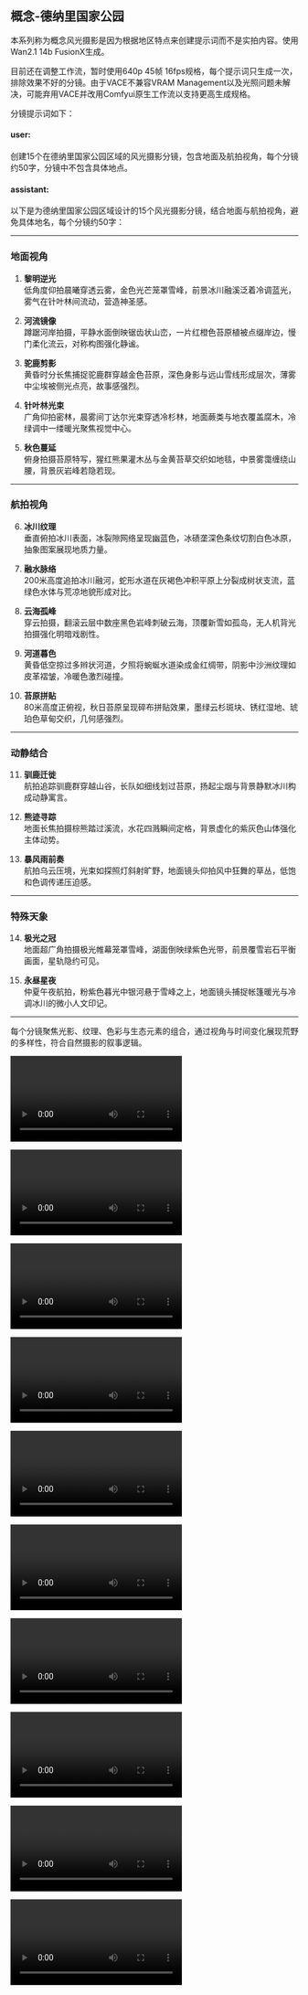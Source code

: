 ## 概念-德纳里国家公园

本系列称为概念风光摄影是因为根据地区特点来创建提示词而不是实拍内容。使用Wan2.1 14b FusionX生成。

目前还在调整工作流，暂时使用640p 45帧 16fps规格，每个提示词只生成一次，排除效果不好的分镜。由于VACE不兼容VRAM Management以及光照问题未解决，可能弃用VACE并改用Comfyui原生工作流以支持更高生成规格。

分镜提示词如下：

#### user:

创建15个在德纳里国家公园区域的风光摄影分镜，包含地面及航拍视角，每个分镜约50字，分镜中不包含具体地点。

#### assistant:

以下是为德纳里国家公园区域设计的15个风光摄影分镜，结合地面与航拍视角，避免具体地名，每个分镜约50字：

---

### **地面视角**  
1. **黎明逆光**  
低角度仰拍晨曦穿透云雾，金色光芒笼罩雪峰，前景冰川融溪泛着冷调蓝光，雾气在针叶林间流动，营造神圣感。  

2. **河流镜像**  
蹲踞河岸拍摄，平静水面倒映锯齿状山峦，一片红橙色苔原植被点缀岸边，慢门柔化流云，对称构图强化静谧。  

3. **驼鹿剪影**  
黄昏时分长焦捕捉驼鹿群穿越金色苔原，深色身影与远山雪线形成层次，薄雾中尘埃被侧光点亮，故事感强烈。  

4. **针叶林光束**  
广角仰拍密林，晨雾间丁达尔光束穿透冷杉林，地面蕨类与地衣覆盖腐木，冷绿调中一缕暖光聚焦视觉中心。  

5. **秋色蔓延**  
俯身拍摄苔原特写，猩红熊果灌木丛与金黄苔草交织如地毯，中景雾霭缠绕山腰，背景灰岩峰若隐若现。  

---

### **航拍视角**  
6. **冰川纹理**  
垂直俯拍冰川表面，冰裂隙网络呈现幽蓝色，冰碛垄深色条纹切割白色冰原，抽象图案展现地质力量。  

7. **融水脉络**  
200米高度追拍冰川融河，蛇形水道在灰褐色冲积平原上分裂成树状支流，蓝绿色水体与荒凉地貌形成对比。  

8. **云海孤峰**  
穿云拍摄，翻滚云层中数座黑色岩峰刺破云海，顶覆新雪如孤岛，无人机背光拍摄强化明暗戏剧性。  

9. **河道暮色**  
黄昏低空掠过多辫状河道，夕照将蜿蜒水道染成金红绸带，阴影中沙洲纹理如皮革褶皱，冷暖色激烈碰撞。  

10. **苔原拼贴**  
80米高度正俯视，秋日苔原呈现碎布拼贴效果，墨绿云杉斑块、锈红湿地、琥珀色草甸交织，几何感强烈。  

---

### **动静结合**  
11. **驯鹿迁徙**  
航拍追踪驯鹿群穿越山谷，长队如细线划过苔原，扬起尘烟与背景静默冰川构成动静寓言。  

12. **熊迹寻踪**  
地面长焦拍摄棕熊踏过溪流，水花四溅瞬间定格，背景虚化的紫灰色山体强化主体动势。  

13. **暴风雨前奏**  
航拍乌云压境，光束如探照灯斜射旷野，地面镜头仰拍风中狂舞的草丛，低饱和色调传递压迫感。  

---

### **特殊天象**  
14. **极光之冠**  
地面超广角拍摄极光帷幕笼罩雪峰，湖面倒映绿紫色光带，前景覆雪岩石平衡画面，星轨隐约可见。  

15. **永昼星夜**  
仲夏午夜航拍，粉紫色暮光中银河悬于雪峰之上，地面镜头捕捉帐篷暖光与冷调冰川的微小人文印记。  

---

每个分镜聚焦光影、纹理、色彩与生态元素的组合，通过视角与时间变化展现荒野的多样性，符合自然摄影的叙事逻辑。

<video src="https://github.com/Willian7004/media-blog/blob/main/files/202506/2025062301/Wan2.1_00001.mp4?raw=true" controls style="max-width: 100%;"></video>

<video src="https://github.com/Willian7004/media-blog/blob/main/files/202506/2025062301/Wan2.1_00003.mp4?raw=true" controls style="max-width: 100%;"></video>

<video src="https://github.com/Willian7004/media-blog/blob/main/files/202506/2025062301/Wan2.1_00004.mp4?raw=true" controls style="max-width: 100%;"></video>

<video src="https://github.com/Willian7004/media-blog/blob/main/files/202506/2025062301/Wan2.1_00007.mp4?raw=true" controls style="max-width: 100%;"></video>

<video src="https://github.com/Willian7004/media-blog/blob/main/files/202506/2025062301/Wan2.1_00008.mp4?raw=true" controls style="max-width: 100%;"></video>

<video src="https://github.com/Willian7004/media-blog/blob/main/files/202506/2025062301/Wan2.1_00010.mp4?raw=true" controls style="max-width: 100%;"></video>

<video src="https://github.com/Willian7004/media-blog/blob/main/files/202506/2025062301/Wan2.1_00011.mp4?raw=true" controls style="max-width: 100%;"></video>

<video src="https://github.com/Willian7004/media-blog/blob/main/files/202506/2025062301/Wan2.1_00012.mp4?raw=true" controls style="max-width: 100%;"></video>

<video src="https://github.com/Willian7004/media-blog/blob/main/files/202506/2025062301/Wan2.1_00014.mp4?raw=true" controls style="max-width: 100%;"></video>

<video src="https://github.com/Willian7004/media-blog/blob/main/files/202506/2025062301/Wan2.1_00015.mp4?raw=true" controls style="max-width: 100%;"></video>